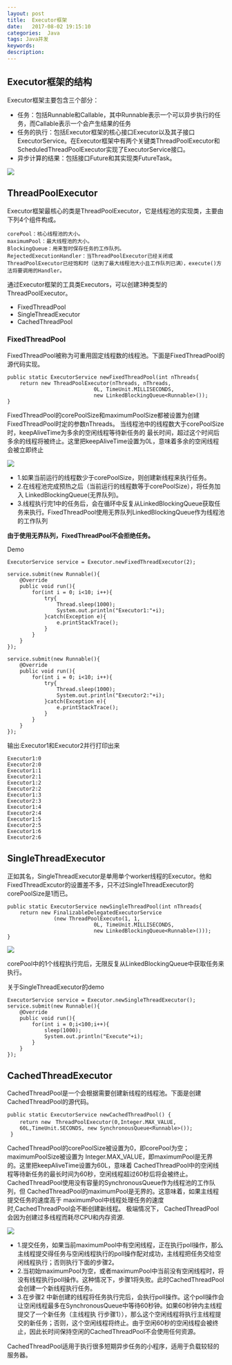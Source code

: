 ```yaml
---
layout: post
title:  Executor框架
date:   2017-08-02 19:15:10
categories:  Java
tags: Java并发
keywords: 
description: 
---
```

## Executor框架的结构
Executor框架主要包含三个部分： 
* 任务：包括Runnable和Callable，其中Runnable表示一个可以异步执行的任务，而Callable表示一个会产生结果的任务 
* 任务的执行：包括Executor框架的核心接口Executor以及其子接口ExecutorService。在Executor框架中有两个关键类ThreadPoolExecutor和ScheduledThreadPoolExecutor实现了ExecutorService接口。 
* 异步计算的结果：包括接口Future和其实现类FutureTask。 

![](http://p7lixluhf.bkt.clouddn.com/Executor.png)

## ThreadPoolExecutor
Executor框架最核心的类是ThreadPoolExecutor，它是线程池的实现类，主要由下列4个组件构成。 
```
corePool：核心线程池的大小。 
maximumPool：最大线程池的大小。 
BlockingQueue：用来暂时保存任务的工作队列。 
RejectedExecutionHandler：当ThreadPoolExecutor已经关闭或ThreadPoolExecutor已经饱和时（达到了最大线程池大小且工作队列已满），execute()方法将要调用的Handler。
```
通过Executor框架的工具类Executors，可以创建3种类型的ThreadPoolExecutor。 
* FixedThreadPool 
* SingleThreadExecutor 
* CachedThreadPool

### FixedThreadPool 
FixedThreadPool被称为可重用固定线程数的线程池。下面是FixedThreadPool的源代码实现。
```
public static ExecutorService newFixedThreadPool(int nThreads{
    return new ThreadPoolExecutor(nThreads, nThreads,
                            0L, TimeUnit.MILLISECONDS,
                            new LinkedBlockingQueue<Runnable>()); 
}
```
FixedThreadPool的corePoolSize和maximumPoolSize都被设置为创建FixedThreadPool时定的参数nThreads。 
当线程池中的线程数大于corePoolSize时，keepAliveTime为多余的空闲线程等待新任务的 最长时间，超过这个时间后多余的线程将被终止。这里把keepAliveTime设置为0L，意味着多余的空闲线程会被立即终止

![](http://p7lixluhf.bkt.clouddn.com/FixedThreadExecutor.png)

* 1.如果当前运行的线程数少于corePoolSize，则创建新线程来执行任务。 
* 2.在线程池完成预热之后（当前运行的线程数等于corePoolSize），将任务加入 LinkedBlockingQueue(无界队列)。 
* 3.线程执行完1中的任务后，会在循环中反复从LinkedBlockingQueue获取任务来执行。FixedThreadPool使用无界队列LinkedBlockingQueue作为线程池的工作队列

**由于使用无界队列，FixedThreadPool不会拒绝任务。**

Demo
```
ExecutorService service = Executor.newFixedThreadExecutor(2);

service.submit(new Runnable(){
    @Override
    public void run(){
        for(int i = 0; i<10; i++){
            try{
                Thread.sleep(1000);
                System.out.println("Executor1:"+i);
            }catch(Exception e){
                e.printStackTrace();
            }
        }
    }
});

service.submit(new Runnable(){
    @Override
    public void run(){
        for(int i = 0; i<10; i++){
            try{
                Thread.sleep(1000);
                System.out.println("Executor2:"+i);
            }catch(Exception e){
                e.printStackTrace();
            }
        }
    }
});
```
输出:Executor1和Executor2并行打印出来 
```
Executor1:0
Executor2:0
Executor1:1
Executor2:1
Executor1:2
Executor2:2
Executor1:3
Executor2:3
Executor1:4
Executor2:4
Executor1:5
Executor2:5
Executor1:6
Executor2:6
```
## SingleThreadExecutor
正如其名，SingleThreadExecutor是单用单个worker线程的Executor。他和FixedThreadExcutor的设置差不多，只不过SingleThreadExecutor的corePoolSize是1而已。
```
public static ExecutorService newSingleThreadPool(int nThreads{
    return new FinalizableDelegatedExecutorService
               (new ThreadPoolExecuto(1, 1,
                            0L, TimeUnit.MILLISECONDS,
                            new LinkedBlockingQueue<Runnable>())); 
}
```
![](http://p7lixluhf.bkt.clouddn.com/SingleThreadExecutor.png)

corePool中的1个线程执行完后，无限反复从LinkedBlockingQueue中获取任务来执行。

关于SingleThreadExecutor的demo
```
ExecutorService service = Executor.newSingleThreadExecutor();
service.submit(new Runnable(){
    @Override
    public void run(){
        for(int i = 0;i<100;i++){
            sleep(1000);
            System.out.println("Execute"+i);
        }
    }
});
```

## CachedThreadExecutor 
CachedThreadPool是一个会根据需要创建新线程的线程池。下面是创建CachedThreadPool的源代码。
```
public static ExecutorService newCachedThreadPool() { 
    return new　ThreadPoolExecutor(0,Integer.MAX_VALUE,
    60L,TimeUnit.SECONDS, new SynchronousQueue<Runnable>());
 }
```
CachedThreadPool的corePoolSize被设置为0，即corePool为空；maximumPoolSize被设置为 Integer.MAX_VALUE，即maximumPool是无界的。这里把keepAliveTime设置为60L，意味着 CachedThreadPool中的空闲线程等待新任务的最长时间为60秒，空闲线程超过60秒后将会被终止。 
CachedThreadPool使用没有容量的SynchronousQueue作为线程池的工作队列，但 CachedThreadPool的maximumPool是无界的。这意味着，如果主线程提交任务的速度高于 maximumPool中线程处理任务的速度时,CachedThreadPool会不断创建新线程。
极端情况下， CachedThreadPool会因为创建过多线程而耗尽CPU和内存资源. 

![](http://p7lixluhf.bkt.clouddn.com/CachedThreadPool.png)

* 1.提交任务，如果当前maximumPool中有空闲线程，正在执行poll操作，那么主线程提交得任务与空闲线程执行的poll操作配对成功，主线程把任务交给空闲线程执行；否则执行下面的步骤2。
* 2.当初始maximumPool为空，或者maximumPool中当前没有空闲线程时，将没有线程执行poll操作。这种情况下，步骤1将失败。此时CachedThreadPool会创建一个新线程执行任务。
* 3.在步骤2 中新创建的线程将任务执行完后，会执行poll操作。这个poll操作会让空闲线程最多在SynchronousQueue中等待60秒钟。如果60秒钟内主线程提交了一个新任务（主线程执 行步骤1）），那么这个空闲线程将执行主线程提交的新任务；否则，这个空闲线程将终止。由于空闲60秒的空闲线程会被终止，因此长时间保持空闲的CachedThreadPool不会使用任何资源。

CachedThreadPool适用于执行很多短期异步任务的小程序，适用于负载较轻的服务器。
